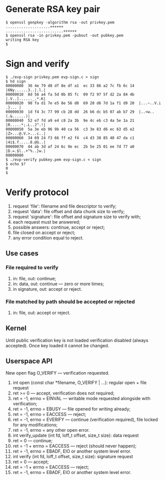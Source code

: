 # Generate RSA key pair

```
$ openssl genpkey -algorithm rsa -out privkey.pem
....................++++++
..........................++++++
$ openssl rsa -in privkey.pem -pubout -out pubkey.pem
writing RSA key
$
```

# Sign and verify

```
$ ./evp-sign privkey.pem evp-sign.c > sign
$ hd sign
00000000  36 4e 79 d8 df 8e df a1  ec 33 86 a2 7c fb 6c 14  |6Ny......3..|.l.|
00000010  8d 56 a4 fa 5d 0b 85 fc  09 f2 97 5f d2 2a 84 4b  |.V..]......_.*.K|
00000020  98 fa d1 7e e5 8e 56 d8  69 20 d6 7d 1a f1 d9 20  |...~..V.i .}... |
00000030  1d f4 3c 77 99 cb 28 dd  26 b6 dc b5 07 ab b7 29  |..<w..(.&......)|
00000040  52 e7 fd a9 e4 c8 2a 3b  9e 4c eb c3 4a 5e 1a 21  |R.....*;.L..J^.!|
00000050  5a 3e eb 96 9b 40 ca 56  c3 3e 83 d6 ec 63 d5 e2  |Z>...@.V.>...c..|
00000060  34 69 24 f3 66 ff e2 f4  c4 d3 38 85 40 47 da c1  |4i$.f.....8.@G..|
00000070  44 ab 3d af 24 6c 9e ec  2b 5e 25 01 ee 7d 77 a0  |D.=.$l..+^%..}w.|
00000080
$ ./evp-verify pubkey.pem evp-sign.c < sign
$ echo $?
0
$
```

# Verify protocol

1. request 'file': filename and file descriptor to verify;
2. request 'data': file offset and data chunk size to verify;
3. request 'signature': file offset and signature size to verify with;
4. each request must be answered;
5. possible answers: continue, accept or reject;
6. file closed on accept or reject;
7. any error condition equal to reject.

## Use cases

### File required to verify

1. in: file, out: continue;
2. in: data, out: continue — zero or more times;
3. in signature, out: accept or reject.

### File matched by path should be accepted or rejected

1. in: file, out: accept or reject.

## Kernel

Until public verification key is not loaded verification disabled (always
accepted). Once key loaded it cannot be changed.

## Userspace API

New open flag O_VERIFY — verification requested.

1. int open (const char *filename, O_VERIFY | ...): regular open + file request
  1. ret >= 0 — accept, verification does not required;
  2. ret = -1, errno = EINVAL  — writable mode requested alongside with
     verification;
  3. ret = -1, errno = EBUSY   — file opened for writing already;
  4. ret = -1, errno = EACCESS — reject;
  5. ret = -1, errno = EVERIFY — continue (verification required), file
     locked for any modifications;
  6. ret = -1, errno = any other open error.
2. int verify_update (int fd, loff_t offset, size_t size): data request
  1. ret = 0 — continue;
  2. ret = -1 + errno = EACCESS — reject (should never happen);
  3. ret = -1, errno = EBADF, EIO or another system level error.
3. int verify (int fd, loff_t offset, size_t size): signature request
  1. ret = 0 — accept;
  2. ret = -1 + errno = EACCESS — reject;
  3. ret = -1, errno = EBADF, EIO or another system level error.
